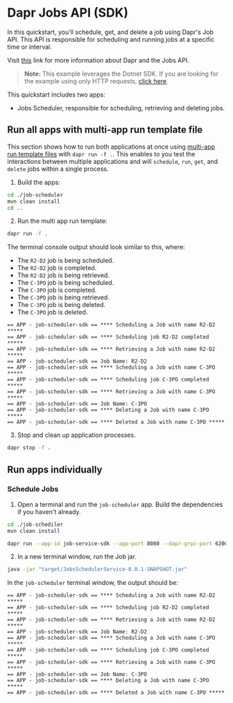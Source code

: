 # Dapr Jobs API (SDK)

In this quickstart, you'll schedule, get, and delete a job using Dapr's Job API. This API is responsible for scheduling and running jobs at a specific time or interval.

Visit [this](https://docs.dapr.io/developing-applications/building-blocks/jobs/) link for more information about Dapr and the Jobs API.

> **Note:** This example leverages the Dotnet SDK.  If you are looking for the example using only HTTP requests, [click here](../http/).

This quickstart includes two apps:

- Jobs Scheduler, responsible for scheduling, retrieving and deleting jobs.

## Run all apps with multi-app run template file

This section shows how to run both applications at once using [multi-app run template files](https://docs.dapr.io/developing-applications/local-development/multi-app-dapr-run/multi-app-overview/) with `dapr run -f .`.  This enables to you test the interactions between multiple applications and will `schedule`, `run`, `get`, and `delete` jobs within a single process.

1. Build the apps:

<!-- STEP
name: Build dependencies for job-scheduler
sleep: 1
-->

```bash
cd ./job-scheduler
mvn clean install
cd ..
```

<!-- END_STEP -->

2. Run the multi app run template:

<!-- STEP
name: Run multi app run template
expected_stdout_lines:
  - '== APP - job-scheduler-sdk == **** Scheduling a Job with name R2-D2 *****'
  - '== APP - job-scheduler-sdk == **** Scheduling job R2-D2 completed *****'
  - '== APP - job-scheduler-sdk == **** Retrieving a Job with name R2-D2 *****'
  - '== APP - job-scheduler-sdk == Job Name: R2-D2'
  - '== APP - job-scheduler-sdk == **** Scheduling a Job with name C-3PO *****'
  - '== APP - job-scheduler-sdk == **** Scheduling job C-3PO completed *****'
  - '== APP - job-scheduler-sdk == **** Retrieving a Job with name C-3PO *****'
  - '== APP - job-scheduler-sdk == Job Name: C-3PO'
  - '== APP - job-scheduler-sdk == **** Deleting a Job with name C-3PO *****'
  - '== APP - job-scheduler-sdk == **** Deleted a Job with name C-3PO *****'
expected_stderr_lines:
output_match_mode: substring
match_order: none
background: true
sleep: 60
timeout_seconds: 120
-->

```bash
dapr run -f .
```

The terminal console output should look similar to this, where:

- The `R2-D2` job is being scheduled.
- The `R2-D2` job is completed.
- The `R2-D2` job is being retrieved.
- The `C-3PO` job is being scheduled.
- The `C-3PO` job is completed.
- The `C-3PO` job is being retrieved.
- The `C-3PO` job is being deleted.
- The `C-3PO` job is deleted.

```text
== APP - job-scheduler-sdk == **** Scheduling a Job with name R2-D2 *****
== APP - job-scheduler-sdk == **** Scheduling job R2-D2 completed *****
== APP - job-scheduler-sdk == **** Retrieving a Job with name R2-D2 *****
== APP - job-scheduler-sdk == Job Name: R2-D2
== APP - job-scheduler-sdk == **** Scheduling a Job with name C-3PO *****
== APP - job-scheduler-sdk == **** Scheduling job C-3PO completed *****
== APP - job-scheduler-sdk == **** Retrieving a Job with name C-3PO *****
== APP - job-scheduler-sdk == Job Name: C-3PO
== APP - job-scheduler-sdk == **** Deleting a Job with name C-3PO *****
== APP - job-scheduler-sdk == **** Deleted a Job with name C-3PO *****
```
<!-- END_STEP -->

3. Stop and clean up application processes.

<!-- STEP
name: Stop multi-app run
-->

```bash
dapr stop -f .
```

<!-- END_STEP -->

## Run apps individually

### Schedule Jobs

1. Open a terminal and run the `job-scheduler` app. Build the dependencies if you haven't already.

```bash
cd ./job-schediler
mvn clean install
```

```bash
dapr run --app-id job-service-sdk --app-port 8080 --dapr-grpc-port 6200 --dapr-http-port 6280
```

2. In a new terminal window, run the Job jar.

```bash
java -jar "target/JobsSchedulerService-0.0.1-SNAPSHOT.jar"
```

In the `job-scheduler` terminal window, the output should be:

```text
== APP - job-scheduler-sdk == **** Scheduling a Job with name R2-D2 *****
== APP - job-scheduler-sdk == **** Scheduling job R2-D2 completed *****
== APP - job-scheduler-sdk == **** Retrieving a Job with name R2-D2 *****
== APP - job-scheduler-sdk == Job Name: R2-D2
== APP - job-scheduler-sdk == **** Scheduling a Job with name C-3PO *****
== APP - job-scheduler-sdk == **** Scheduling job C-3PO completed *****
== APP - job-scheduler-sdk == **** Retrieving a Job with name C-3PO *****
== APP - job-scheduler-sdk == Job Name: C-3PO
== APP - job-scheduler-sdk == **** Deleting a Job with name C-3PO *****
== APP - job-scheduler-sdk == **** Deleted a Job with name C-3PO *****
```
